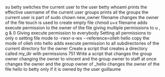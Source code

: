 su betty switches the current user to the user betty
whoami prints the effective username of the current user
groups prints all the groups the current user is part of
sudo chown new_owner filename changes the owner of the file
touch is used to create empty file
chmod u+x filename adds execute permission to the owner of the file
giving multiple permissions to u , g & 0
Giving execute permission to everybody
Setting all permissions to only o
setting file mode to -rwxr-x-wx
--reference=olleh hello copy the mode of olleh into hello
 adds execute permission to all subdirectories of the current directory for the owner
Create a script that creates a directory called my_dir with permissions 751
Write a script that changes the group owner
changing the owner to vincent and the group owner to staff at once
changes the owner and the group owner of _hello
changes the owner of the file hello to betty only if it is owned by the user guillaume
